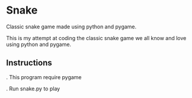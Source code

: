 # Snake
Classic snake game made using python and pygame.

This is my attempt at coding the classic snake game we all know and love using python and pygame.

## Instructions
. This program require pygame

. Run snake.py to play
